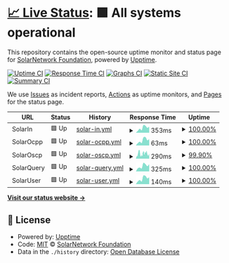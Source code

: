 # [📈 Live Status](https://SolarNetworkFoundation.github.io/upptime): <!--live status--> **🟩 All systems operational**

This repository contains the open-source uptime monitor and status page for [SolarNetwork Foundation](https://solarnetwork.org.nz/), powered by [Upptime](https://github.com/upptime/upptime).

[![Uptime CI](https://github.com/SolarNetworkFoundation/upptime/workflows/Uptime%20CI/badge.svg)](https://github.com/SolarNetworkFoundation/upptime/actions?query=workflow%3A%22Uptime+CI%22)
[![Response Time CI](https://github.com/SolarNetworkFoundation/upptime/workflows/Response%20Time%20CI/badge.svg)](https://github.com/SolarNetworkFoundation/upptime/actions?query=workflow%3A%22Response+Time+CI%22)
[![Graphs CI](https://github.com/SolarNetworkFoundation/upptime/workflows/Graphs%20CI/badge.svg)](https://github.com/SolarNetworkFoundation/upptime/actions?query=workflow%3A%22Graphs+CI%22)
[![Static Site CI](https://github.com/SolarNetworkFoundation/upptime/workflows/Static%20Site%20CI/badge.svg)](https://github.com/SolarNetworkFoundation/upptime/actions?query=workflow%3A%22Static+Site+CI%22)
[![Summary CI](https://github.com/SolarNetworkFoundation/upptime/workflows/Summary%20CI/badge.svg)](https://github.com/SolarNetworkFoundation/upptime/actions?query=workflow%3A%22Summary+CI%22)

We use [Issues](https://github.com/SolarNetworkFoundation/upptime/issues) as incident reports, [Actions](https://github.com/SolarNetworkFoundation/upptime/actions) as uptime monitors, and [Pages](https://SolarNetworkFoundation.github.io/upptime) for the status page.

<!--start: status pages-->
<!-- This summary is generated by Upptime (https://github.com/upptime/upptime) -->
<!-- Do not edit this manually, your changes will be overwritten -->
<!-- prettier-ignore -->
| URL | Status | History | Response Time | Uptime |
| --- | ------ | ------- | ------------- | ------ |
| <img alt="" src="https://icons.duckduckgo.com/ip3/null.ico" height="13"> SolarIn | 🟩 Up | [solar-in.yml](https://github.com/SolarNetworkFoundation/upptime/commits/HEAD/history/solar-in.yml) | <details><summary><img alt="Response time graph" src="./graphs/solar-in/response-time-week.png" height="20"> 353ms</summary><br><a href="https://SolarNetworkFoundation.github.io/upptime/history/solar-in"><img alt="Response time 347" src="https://img.shields.io/endpoint?url=https%3A%2F%2Fraw.githubusercontent.com%2FSolarNetworkFoundation%2Fupptime%2FHEAD%2Fapi%2Fsolar-in%2Fresponse-time.json"></a><br><a href="https://SolarNetworkFoundation.github.io/upptime/history/solar-in"><img alt="24-hour response time 330" src="https://img.shields.io/endpoint?url=https%3A%2F%2Fraw.githubusercontent.com%2FSolarNetworkFoundation%2Fupptime%2FHEAD%2Fapi%2Fsolar-in%2Fresponse-time-day.json"></a><br><a href="https://SolarNetworkFoundation.github.io/upptime/history/solar-in"><img alt="7-day response time 353" src="https://img.shields.io/endpoint?url=https%3A%2F%2Fraw.githubusercontent.com%2FSolarNetworkFoundation%2Fupptime%2FHEAD%2Fapi%2Fsolar-in%2Fresponse-time-week.json"></a><br><a href="https://SolarNetworkFoundation.github.io/upptime/history/solar-in"><img alt="30-day response time 347" src="https://img.shields.io/endpoint?url=https%3A%2F%2Fraw.githubusercontent.com%2FSolarNetworkFoundation%2Fupptime%2FHEAD%2Fapi%2Fsolar-in%2Fresponse-time-month.json"></a><br><a href="https://SolarNetworkFoundation.github.io/upptime/history/solar-in"><img alt="1-year response time 347" src="https://img.shields.io/endpoint?url=https%3A%2F%2Fraw.githubusercontent.com%2FSolarNetworkFoundation%2Fupptime%2FHEAD%2Fapi%2Fsolar-in%2Fresponse-time-year.json"></a></details> | <details><summary><a href="https://SolarNetworkFoundation.github.io/upptime/history/solar-in">100.00%</a></summary><a href="https://SolarNetworkFoundation.github.io/upptime/history/solar-in"><img alt="All-time uptime 100.00%" src="https://img.shields.io/endpoint?url=https%3A%2F%2Fraw.githubusercontent.com%2FSolarNetworkFoundation%2Fupptime%2FHEAD%2Fapi%2Fsolar-in%2Fuptime.json"></a><br><a href="https://SolarNetworkFoundation.github.io/upptime/history/solar-in"><img alt="24-hour uptime 100.00%" src="https://img.shields.io/endpoint?url=https%3A%2F%2Fraw.githubusercontent.com%2FSolarNetworkFoundation%2Fupptime%2FHEAD%2Fapi%2Fsolar-in%2Fuptime-day.json"></a><br><a href="https://SolarNetworkFoundation.github.io/upptime/history/solar-in"><img alt="7-day uptime 100.00%" src="https://img.shields.io/endpoint?url=https%3A%2F%2Fraw.githubusercontent.com%2FSolarNetworkFoundation%2Fupptime%2FHEAD%2Fapi%2Fsolar-in%2Fuptime-week.json"></a><br><a href="https://SolarNetworkFoundation.github.io/upptime/history/solar-in"><img alt="30-day uptime 100.00%" src="https://img.shields.io/endpoint?url=https%3A%2F%2Fraw.githubusercontent.com%2FSolarNetworkFoundation%2Fupptime%2FHEAD%2Fapi%2Fsolar-in%2Fuptime-month.json"></a><br><a href="https://SolarNetworkFoundation.github.io/upptime/history/solar-in"><img alt="1-year uptime 100.00%" src="https://img.shields.io/endpoint?url=https%3A%2F%2Fraw.githubusercontent.com%2FSolarNetworkFoundation%2Fupptime%2FHEAD%2Fapi%2Fsolar-in%2Fuptime-year.json"></a></details>
| <img alt="" src="https://icons.duckduckgo.com/ip3/null.ico" height="13"> SolarOcpp | 🟩 Up | [solar-ocpp.yml](https://github.com/SolarNetworkFoundation/upptime/commits/HEAD/history/solar-ocpp.yml) | <details><summary><img alt="Response time graph" src="./graphs/solar-ocpp/response-time-week.png" height="20"> 63ms</summary><br><a href="https://SolarNetworkFoundation.github.io/upptime/history/solar-ocpp"><img alt="Response time 66" src="https://img.shields.io/endpoint?url=https%3A%2F%2Fraw.githubusercontent.com%2FSolarNetworkFoundation%2Fupptime%2FHEAD%2Fapi%2Fsolar-ocpp%2Fresponse-time.json"></a><br><a href="https://SolarNetworkFoundation.github.io/upptime/history/solar-ocpp"><img alt="24-hour response time 62" src="https://img.shields.io/endpoint?url=https%3A%2F%2Fraw.githubusercontent.com%2FSolarNetworkFoundation%2Fupptime%2FHEAD%2Fapi%2Fsolar-ocpp%2Fresponse-time-day.json"></a><br><a href="https://SolarNetworkFoundation.github.io/upptime/history/solar-ocpp"><img alt="7-day response time 63" src="https://img.shields.io/endpoint?url=https%3A%2F%2Fraw.githubusercontent.com%2FSolarNetworkFoundation%2Fupptime%2FHEAD%2Fapi%2Fsolar-ocpp%2Fresponse-time-week.json"></a><br><a href="https://SolarNetworkFoundation.github.io/upptime/history/solar-ocpp"><img alt="30-day response time 62" src="https://img.shields.io/endpoint?url=https%3A%2F%2Fraw.githubusercontent.com%2FSolarNetworkFoundation%2Fupptime%2FHEAD%2Fapi%2Fsolar-ocpp%2Fresponse-time-month.json"></a><br><a href="https://SolarNetworkFoundation.github.io/upptime/history/solar-ocpp"><img alt="1-year response time 66" src="https://img.shields.io/endpoint?url=https%3A%2F%2Fraw.githubusercontent.com%2FSolarNetworkFoundation%2Fupptime%2FHEAD%2Fapi%2Fsolar-ocpp%2Fresponse-time-year.json"></a></details> | <details><summary><a href="https://SolarNetworkFoundation.github.io/upptime/history/solar-ocpp">100.00%</a></summary><a href="https://SolarNetworkFoundation.github.io/upptime/history/solar-ocpp"><img alt="All-time uptime 99.99%" src="https://img.shields.io/endpoint?url=https%3A%2F%2Fraw.githubusercontent.com%2FSolarNetworkFoundation%2Fupptime%2FHEAD%2Fapi%2Fsolar-ocpp%2Fuptime.json"></a><br><a href="https://SolarNetworkFoundation.github.io/upptime/history/solar-ocpp"><img alt="24-hour uptime 100.00%" src="https://img.shields.io/endpoint?url=https%3A%2F%2Fraw.githubusercontent.com%2FSolarNetworkFoundation%2Fupptime%2FHEAD%2Fapi%2Fsolar-ocpp%2Fuptime-day.json"></a><br><a href="https://SolarNetworkFoundation.github.io/upptime/history/solar-ocpp"><img alt="7-day uptime 100.00%" src="https://img.shields.io/endpoint?url=https%3A%2F%2Fraw.githubusercontent.com%2FSolarNetworkFoundation%2Fupptime%2FHEAD%2Fapi%2Fsolar-ocpp%2Fuptime-week.json"></a><br><a href="https://SolarNetworkFoundation.github.io/upptime/history/solar-ocpp"><img alt="30-day uptime 100.00%" src="https://img.shields.io/endpoint?url=https%3A%2F%2Fraw.githubusercontent.com%2FSolarNetworkFoundation%2Fupptime%2FHEAD%2Fapi%2Fsolar-ocpp%2Fuptime-month.json"></a><br><a href="https://SolarNetworkFoundation.github.io/upptime/history/solar-ocpp"><img alt="1-year uptime 99.99%" src="https://img.shields.io/endpoint?url=https%3A%2F%2Fraw.githubusercontent.com%2FSolarNetworkFoundation%2Fupptime%2FHEAD%2Fapi%2Fsolar-ocpp%2Fuptime-year.json"></a></details>
| <img alt="" src="https://icons.duckduckgo.com/ip3/null.ico" height="13"> SolarOscp | 🟩 Up | [solar-oscp.yml](https://github.com/SolarNetworkFoundation/upptime/commits/HEAD/history/solar-oscp.yml) | <details><summary><img alt="Response time graph" src="./graphs/solar-oscp/response-time-week.png" height="20"> 290ms</summary><br><a href="https://SolarNetworkFoundation.github.io/upptime/history/solar-oscp"><img alt="Response time 299" src="https://img.shields.io/endpoint?url=https%3A%2F%2Fraw.githubusercontent.com%2FSolarNetworkFoundation%2Fupptime%2FHEAD%2Fapi%2Fsolar-oscp%2Fresponse-time.json"></a><br><a href="https://SolarNetworkFoundation.github.io/upptime/history/solar-oscp"><img alt="24-hour response time 321" src="https://img.shields.io/endpoint?url=https%3A%2F%2Fraw.githubusercontent.com%2FSolarNetworkFoundation%2Fupptime%2FHEAD%2Fapi%2Fsolar-oscp%2Fresponse-time-day.json"></a><br><a href="https://SolarNetworkFoundation.github.io/upptime/history/solar-oscp"><img alt="7-day response time 290" src="https://img.shields.io/endpoint?url=https%3A%2F%2Fraw.githubusercontent.com%2FSolarNetworkFoundation%2Fupptime%2FHEAD%2Fapi%2Fsolar-oscp%2Fresponse-time-week.json"></a><br><a href="https://SolarNetworkFoundation.github.io/upptime/history/solar-oscp"><img alt="30-day response time 291" src="https://img.shields.io/endpoint?url=https%3A%2F%2Fraw.githubusercontent.com%2FSolarNetworkFoundation%2Fupptime%2FHEAD%2Fapi%2Fsolar-oscp%2Fresponse-time-month.json"></a><br><a href="https://SolarNetworkFoundation.github.io/upptime/history/solar-oscp"><img alt="1-year response time 299" src="https://img.shields.io/endpoint?url=https%3A%2F%2Fraw.githubusercontent.com%2FSolarNetworkFoundation%2Fupptime%2FHEAD%2Fapi%2Fsolar-oscp%2Fresponse-time-year.json"></a></details> | <details><summary><a href="https://SolarNetworkFoundation.github.io/upptime/history/solar-oscp">99.90%</a></summary><a href="https://SolarNetworkFoundation.github.io/upptime/history/solar-oscp"><img alt="All-time uptime 99.92%" src="https://img.shields.io/endpoint?url=https%3A%2F%2Fraw.githubusercontent.com%2FSolarNetworkFoundation%2Fupptime%2FHEAD%2Fapi%2Fsolar-oscp%2Fuptime.json"></a><br><a href="https://SolarNetworkFoundation.github.io/upptime/history/solar-oscp"><img alt="24-hour uptime 99.31%" src="https://img.shields.io/endpoint?url=https%3A%2F%2Fraw.githubusercontent.com%2FSolarNetworkFoundation%2Fupptime%2FHEAD%2Fapi%2Fsolar-oscp%2Fuptime-day.json"></a><br><a href="https://SolarNetworkFoundation.github.io/upptime/history/solar-oscp"><img alt="7-day uptime 99.90%" src="https://img.shields.io/endpoint?url=https%3A%2F%2Fraw.githubusercontent.com%2FSolarNetworkFoundation%2Fupptime%2FHEAD%2Fapi%2Fsolar-oscp%2Fuptime-week.json"></a><br><a href="https://SolarNetworkFoundation.github.io/upptime/history/solar-oscp"><img alt="30-day uptime 99.98%" src="https://img.shields.io/endpoint?url=https%3A%2F%2Fraw.githubusercontent.com%2FSolarNetworkFoundation%2Fupptime%2FHEAD%2Fapi%2Fsolar-oscp%2Fuptime-month.json"></a><br><a href="https://SolarNetworkFoundation.github.io/upptime/history/solar-oscp"><img alt="1-year uptime 99.92%" src="https://img.shields.io/endpoint?url=https%3A%2F%2Fraw.githubusercontent.com%2FSolarNetworkFoundation%2Fupptime%2FHEAD%2Fapi%2Fsolar-oscp%2Fuptime-year.json"></a></details>
| <img alt="" src="https://icons.duckduckgo.com/ip3/null.ico" height="13"> SolarQuery | 🟩 Up | [solar-query.yml](https://github.com/SolarNetworkFoundation/upptime/commits/HEAD/history/solar-query.yml) | <details><summary><img alt="Response time graph" src="./graphs/solar-query/response-time-week.png" height="20"> 325ms</summary><br><a href="https://SolarNetworkFoundation.github.io/upptime/history/solar-query"><img alt="Response time 422" src="https://img.shields.io/endpoint?url=https%3A%2F%2Fraw.githubusercontent.com%2FSolarNetworkFoundation%2Fupptime%2FHEAD%2Fapi%2Fsolar-query%2Fresponse-time.json"></a><br><a href="https://SolarNetworkFoundation.github.io/upptime/history/solar-query"><img alt="24-hour response time 317" src="https://img.shields.io/endpoint?url=https%3A%2F%2Fraw.githubusercontent.com%2FSolarNetworkFoundation%2Fupptime%2FHEAD%2Fapi%2Fsolar-query%2Fresponse-time-day.json"></a><br><a href="https://SolarNetworkFoundation.github.io/upptime/history/solar-query"><img alt="7-day response time 325" src="https://img.shields.io/endpoint?url=https%3A%2F%2Fraw.githubusercontent.com%2FSolarNetworkFoundation%2Fupptime%2FHEAD%2Fapi%2Fsolar-query%2Fresponse-time-week.json"></a><br><a href="https://SolarNetworkFoundation.github.io/upptime/history/solar-query"><img alt="30-day response time 336" src="https://img.shields.io/endpoint?url=https%3A%2F%2Fraw.githubusercontent.com%2FSolarNetworkFoundation%2Fupptime%2FHEAD%2Fapi%2Fsolar-query%2Fresponse-time-month.json"></a><br><a href="https://SolarNetworkFoundation.github.io/upptime/history/solar-query"><img alt="1-year response time 422" src="https://img.shields.io/endpoint?url=https%3A%2F%2Fraw.githubusercontent.com%2FSolarNetworkFoundation%2Fupptime%2FHEAD%2Fapi%2Fsolar-query%2Fresponse-time-year.json"></a></details> | <details><summary><a href="https://SolarNetworkFoundation.github.io/upptime/history/solar-query">100.00%</a></summary><a href="https://SolarNetworkFoundation.github.io/upptime/history/solar-query"><img alt="All-time uptime 99.98%" src="https://img.shields.io/endpoint?url=https%3A%2F%2Fraw.githubusercontent.com%2FSolarNetworkFoundation%2Fupptime%2FHEAD%2Fapi%2Fsolar-query%2Fuptime.json"></a><br><a href="https://SolarNetworkFoundation.github.io/upptime/history/solar-query"><img alt="24-hour uptime 100.00%" src="https://img.shields.io/endpoint?url=https%3A%2F%2Fraw.githubusercontent.com%2FSolarNetworkFoundation%2Fupptime%2FHEAD%2Fapi%2Fsolar-query%2Fuptime-day.json"></a><br><a href="https://SolarNetworkFoundation.github.io/upptime/history/solar-query"><img alt="7-day uptime 100.00%" src="https://img.shields.io/endpoint?url=https%3A%2F%2Fraw.githubusercontent.com%2FSolarNetworkFoundation%2Fupptime%2FHEAD%2Fapi%2Fsolar-query%2Fuptime-week.json"></a><br><a href="https://SolarNetworkFoundation.github.io/upptime/history/solar-query"><img alt="30-day uptime 100.00%" src="https://img.shields.io/endpoint?url=https%3A%2F%2Fraw.githubusercontent.com%2FSolarNetworkFoundation%2Fupptime%2FHEAD%2Fapi%2Fsolar-query%2Fuptime-month.json"></a><br><a href="https://SolarNetworkFoundation.github.io/upptime/history/solar-query"><img alt="1-year uptime 99.98%" src="https://img.shields.io/endpoint?url=https%3A%2F%2Fraw.githubusercontent.com%2FSolarNetworkFoundation%2Fupptime%2FHEAD%2Fapi%2Fsolar-query%2Fuptime-year.json"></a></details>
| <img alt="" src="https://icons.duckduckgo.com/ip3/null.ico" height="13"> SolarUser | 🟩 Up | [solar-user.yml](https://github.com/SolarNetworkFoundation/upptime/commits/HEAD/history/solar-user.yml) | <details><summary><img alt="Response time graph" src="./graphs/solar-user/response-time-week.png" height="20"> 140ms</summary><br><a href="https://SolarNetworkFoundation.github.io/upptime/history/solar-user"><img alt="Response time 99" src="https://img.shields.io/endpoint?url=https%3A%2F%2Fraw.githubusercontent.com%2FSolarNetworkFoundation%2Fupptime%2FHEAD%2Fapi%2Fsolar-user%2Fresponse-time.json"></a><br><a href="https://SolarNetworkFoundation.github.io/upptime/history/solar-user"><img alt="24-hour response time 617" src="https://img.shields.io/endpoint?url=https%3A%2F%2Fraw.githubusercontent.com%2FSolarNetworkFoundation%2Fupptime%2FHEAD%2Fapi%2Fsolar-user%2Fresponse-time-day.json"></a><br><a href="https://SolarNetworkFoundation.github.io/upptime/history/solar-user"><img alt="7-day response time 140" src="https://img.shields.io/endpoint?url=https%3A%2F%2Fraw.githubusercontent.com%2FSolarNetworkFoundation%2Fupptime%2FHEAD%2Fapi%2Fsolar-user%2Fresponse-time-week.json"></a><br><a href="https://SolarNetworkFoundation.github.io/upptime/history/solar-user"><img alt="30-day response time 122" src="https://img.shields.io/endpoint?url=https%3A%2F%2Fraw.githubusercontent.com%2FSolarNetworkFoundation%2Fupptime%2FHEAD%2Fapi%2Fsolar-user%2Fresponse-time-month.json"></a><br><a href="https://SolarNetworkFoundation.github.io/upptime/history/solar-user"><img alt="1-year response time 99" src="https://img.shields.io/endpoint?url=https%3A%2F%2Fraw.githubusercontent.com%2FSolarNetworkFoundation%2Fupptime%2FHEAD%2Fapi%2Fsolar-user%2Fresponse-time-year.json"></a></details> | <details><summary><a href="https://SolarNetworkFoundation.github.io/upptime/history/solar-user">100.00%</a></summary><a href="https://SolarNetworkFoundation.github.io/upptime/history/solar-user"><img alt="All-time uptime 100.00%" src="https://img.shields.io/endpoint?url=https%3A%2F%2Fraw.githubusercontent.com%2FSolarNetworkFoundation%2Fupptime%2FHEAD%2Fapi%2Fsolar-user%2Fuptime.json"></a><br><a href="https://SolarNetworkFoundation.github.io/upptime/history/solar-user"><img alt="24-hour uptime 100.00%" src="https://img.shields.io/endpoint?url=https%3A%2F%2Fraw.githubusercontent.com%2FSolarNetworkFoundation%2Fupptime%2FHEAD%2Fapi%2Fsolar-user%2Fuptime-day.json"></a><br><a href="https://SolarNetworkFoundation.github.io/upptime/history/solar-user"><img alt="7-day uptime 100.00%" src="https://img.shields.io/endpoint?url=https%3A%2F%2Fraw.githubusercontent.com%2FSolarNetworkFoundation%2Fupptime%2FHEAD%2Fapi%2Fsolar-user%2Fuptime-week.json"></a><br><a href="https://SolarNetworkFoundation.github.io/upptime/history/solar-user"><img alt="30-day uptime 100.00%" src="https://img.shields.io/endpoint?url=https%3A%2F%2Fraw.githubusercontent.com%2FSolarNetworkFoundation%2Fupptime%2FHEAD%2Fapi%2Fsolar-user%2Fuptime-month.json"></a><br><a href="https://SolarNetworkFoundation.github.io/upptime/history/solar-user"><img alt="1-year uptime 100.00%" src="https://img.shields.io/endpoint?url=https%3A%2F%2Fraw.githubusercontent.com%2FSolarNetworkFoundation%2Fupptime%2FHEAD%2Fapi%2Fsolar-user%2Fuptime-year.json"></a></details>

<!--end: status pages-->

[**Visit our status website →**](https://SolarNetworkFoundation.github.io/upptime)

## 📄 License

- Powered by: [Upptime](https://github.com/upptime/upptime)
- Code: [MIT](./LICENSE) © [SolarNetwork Foundation](https://solarnetwork.org.nz/)
- Data in the `./history` directory: [Open Database License](https://opendatacommons.org/licenses/odbl/1-0/)
